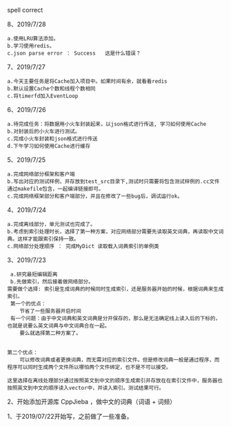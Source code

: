 
spell correct

8、2019/7/28
    
    a.使用LRU算法添加。
    b.学习使用redis。
    c.json parse error ： Success   这是什么错误？


7、2019/7/27

    a.今天主要任务是将Cache加入项目中。如果时间有余，就看看redis
    b.默认设置Cache个数和线程个数相同
    c.将timerfd加入EventLoop

6、2019/7/26

    a.待完成任务：将数据用小火车封装起来，以json格式进行传送, 学习如何使用Cache
    b.对封装后的小火车进行测试。
    c.完成小火车封装和json格式进行传送
    d.下午学习如何使用Cache进行缓存

5、2019/7/25

    a.完成网络部分框架和客户端
    b.写出对应的测试样例，并存放到test_src目录下,测试时只需要将包含测试样例的.cc文件
    通过makefile包含，一起编译链接即可。
    c.完成网络框架部分和客户端部分，并且在修改了一些bug后，调试运行ok。

4、2019/7/24

    a.完成离线部分，单元测试也完成了。
    b.考虑到索引处理时长，选择了第一种方案，对应网络部分需要先读取英文词典，再读取中文词典。这样才能跟索引保持一致。
    c.网络部分处理顺序 ： 完成MyDict 读取载入词典索引的单例类

    
3、2019/7/23

     a.研究最短编辑距离
     b.先做索引，然后接着做网络部分。
    需要做个选择: 索引是生成词典的时候同时生成索引，还是服务器开始的时候，根据词典来生成索引。
     第一个的优点：
        节省了一些服务器开启时间
     有一个问题：由于中文词典和英文词典是分开保存的，那么是无法确定线上读入后的下标的，也就是说要么英文词典与中文词典合在一起。
        要么就选择第二种方案了。
        

    第二个优点：
        可以修改词典或者更换词典，而无需对应的索引文件。但是修改词典一般是通过程序，而程序可以同时生成两个文件所以哪怕两个文件绑定，也不是不可以接受。
    
    这里选择在离线处理部分通过按照英文到中文的顺序生成索引并存放在在索引文件中，服务器也按照英文到中文的顺序读入vector中，并读入索引。测试结果可行。



2、开始添加开源库 CppJieba ，做中文的词典（词语 + 词频）

1、于2019/07/22开始写，之前做了一些准备。





